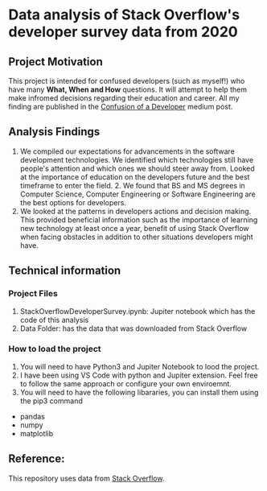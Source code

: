 # Data analysis of Stack Overflow's developer survey data from 2020


## Project Motivation

This project is intended for confused developers (such as myself!) who have many **What, When and How** questions. It will attempt to help them make infromed decisions regarding their education and career. All my finding are published in the [Confusion of a Developer](https://medium.com) medium post.

## Analysis Findings
 1. We compiled our expectations for advancements in the software development technologies. We identified which technologies still have people's attention and which ones we should steer away from.
Looked at the importance of education on the developers future and the best timeframe to enter the field.   2. We found that BS and MS degrees in Computer Science, Computer Engineering or Software Engineering are the best options for developers.
 3. We looked at the patterns in developers actions and decision making. This provided beneficial information such as the importance of learning new technology at least once a year, benefit of using Stack Overflow when facing obstacles in addition to other situations developers might have.

## Technical information

### Project Files
 1. StackOverflowDeveloperSurvey.ipynb: Jupiter notebook which has the code of this analysis
 2. Data Folder: has the data that was downloaded from Stack Overflow

### How to load the project

1. You will need to have Python3 and Jupiter Notebook to lood the project. 
2. I have been using VS Code with python and Jupiter extension. Feel free to follow the same approach or configure your own enviroemnt. 
3. You will need to have the following libararies, you can install them using the pip3 command
  * pandas
  * numpy
  * matplotlib

## Reference:
This repository uses data from [Stack Overflow](https://insights.stackoverflow.com/survey).